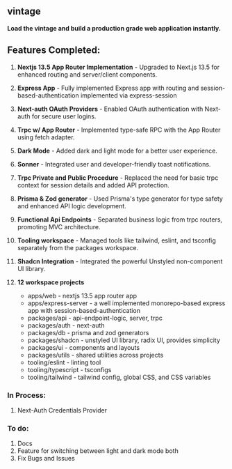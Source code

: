 ## vintage

**Load the vintage and build a production grade web application instantly.**

## Features Completed:

1. **Nextjs 13.5 App Router Implementation** - Upgraded to Next.js 13.5 for enhanced routing and server/client components.

2. **Express App** - Fully implemented Express app with routing and session-based-authentication implemented via express-session

2. **Next-auth OAuth Providers** - Enabled OAuth authentication with Next-auth for secure user logins.

3. **Trpc w/ App Router** - Implemented type-safe RPC with the App Router using fetch adapter.

4. **Dark Mode** - Added dark and light mode for a better user experience.

5. **Sonner** - Integrated user and developer-friendly toast notifications.

6. **Trpc Private and Public Procedure** - Replaced the need for basic trpc context for session details and added API protection.

7. **Prisma & Zod generator** - Used Prisma's type generator for type safety and enhanced API logic development.

8. **Functional Api Endpoints** - Separated business logic from trpc routers, promoting MVC architecture.

9. **Tooling workspace** - Managed tools like tailwind, eslint, and tsconfig separately from the packages workspace.

10. **Shadcn Integration** - Integrated the powerful Unstyled non-component UI library.

11. **12 workspace projects**
    - apps/web - nextjs 13.5 app router app 
    - apps/express-server - a well implemented monorepo-based express app with session-based-authentication
    - packages/api - api-endpoint-logic, server, trpc
    - packages/auth - next-auth
    - packages/db - prisma and zod generators
    - packages/shadcn - unstyled UI library, radix UI, provides simplicity
    - packages/ui - components and layouts
    - packages/utils - shared utilities across projects
    - tooling/eslint - linting tool
    - tooling/typescript - tsconfigs
    - tooling/tailwind - tailwind config, global CSS, and CSS variables

### In Process:

1. Next-Auth Credentials Provider


### To do:

1. Docs
2. Feature for switching between light and dark mode both
3. Fix Bugs and Issues

